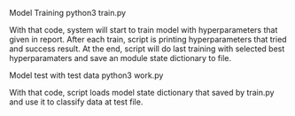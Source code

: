 Model Training
python3 train.py

With that code, system will start to train model with hyperparameters that given in report. After each train, script is printing hyperparameters that tried and success result. At the end, script will do last training with selected best hyperparamaters and save an module state dictionary to file.

Model test with test data
python3 work.py

With that code, script loads model state dictionary that saved by train.py and use it to classify data at test file.

